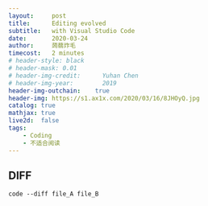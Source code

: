 ```yaml
---
layout:     post
title:      Editing evolved
subtitle:   with Visual Studio Code
date:       2020-03-24
author:     蒟蒻炸毛
timecost:   2 minutes
# header-style: black
# header-mask: 0.01
# header-img-credit:      Yuhan Chen
# header-img-year:        2019 
header-img-outchain:    true
header-img: https://s1.ax1x.com/2020/03/16/8JHOyQ.jpg
catalog: true
mathjax: true
live2d:  false
tags:
    - Coding
    - 不适合阅读
---
```


## DIFF

```
code --diff file_A file_B
```
